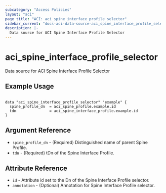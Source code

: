 ```yaml
---
subcategory: "Access Policies"
layout: "aci"
page_title: "ACI: aci_spine_interface_profile_selector"
sidebar_current: "docs-aci-data-source-aci_spine_interface_profile_selector"
description: |-
  Data source for ACI Spine Interface Profile Selector
---
```


# aci_spine_interface_profile_selector #
Data source for ACI Spine Interface Profile Selector

## Example Usage ##

```hcl

data "aci_spine_interface_profile_selector" "example" {
  spine_profile_dn  = aci_spine_profile.example.id
  tdn               = aci_spine_interface_profile.example.id
}

```


## Argument Reference ##
* `spine_profile_dn` - (Required) Distinguished name of parent Spine Profile.
* `tdn` - (Required) tDn of the Spine Interface Profile.



## Attribute Reference

* `id` - Attribute id set to the Dn of the Spine Interface Profile selector.
* `annotation` - (Optional) Annotation for Spine Interface Profile selector.


